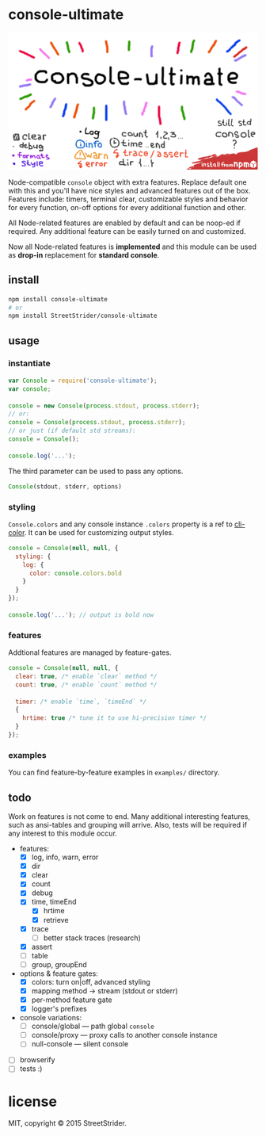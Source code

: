 # console-ultimate
[![wow](assets/banner.png)](https://www.npmjs.com/package/console-ultimate)

Node-compatible `console` object with extra features. Replace default one with this and you'll have nice styles and advanced features out of the box. Features include: timers, terminal clear, customizable styles and behavior for every function, on-off options for every additional function and other.

All Node-related features are enabled by default and can be noop-ed if required. Any additional feature can be easily turned on and customized.

Now all Node-related features is **implemented** and this module can be used as **drop-in** replacement for **standard console**.


## install
```sh
npm install console-ultimate
# or
npm install StreetStrider/console-ultimate
```


## usage
### instantiate

```javascript
var Console = require('console-ultimate');
var console;

console = new Console(process.stdout, process.stderr);
// or:
console = Console(process.stdout, process.stderr);
// or just (if default std streams):
console = Console();

console.log('...');
```

The third parameter can be used to pass any options.
```javascript
Console(stdout, stderr, options)
```


### styling
`Console.colors` and any console instance `.colors` property is a ref to [cli-color](https://github.com/medikoo/cli-color). It can be used for customizing output styles.

```javascript
console = Console(null, null, {
  styling: {
    log: {
      color: console.colors.bold
    }
  }
});

console.log('...'); // output is bold now
```


### features
Addtional features are managed by feature-gates.
```javascript
console = Console(null, null, {
  clear: true, /* enable `clear` method */
  count: true, /* enable `count` method */

  timer: /* enable `time`, `timeEnd` */
  {
    hrtime: true /* tune it to use hi-precision timer */
  }
});
```

### examples
You can find feature-by-feature examples in `examples/` directory.


## todo
Work on features is not come to end. Many additional interesting features, such as ansi-tables and grouping will arrive. Also, tests will be required if any interest to this module occur.

* features:
  * [x] log, info, warn, error
  * [x] dir
  * [x] clear
  * [x] count
  * [x] debug
  * [x] time, timeEnd
    * [x] hrtime
    * [x] retrieve
  * [x] trace
    * [ ] better stack traces (research)
  * [x] assert
  * [ ] table
  * [ ] group, groupEnd
* options & feature gates:
  * [x] colors: turn on|off, advanced styling
  * [x] mapping method → stream (stdout or stderr)
  * [x] per-method feature gate
  * [x] logger's prefixes
* console variations:
  * [ ] console/global — path global `console`
  * [ ] console/proxy — proxy calls to another console instance
  * [ ] null-console — silent console
* [ ] browserify
* [ ] tests :)

# license
MIT, copyright © 2015 StreetStrider.
